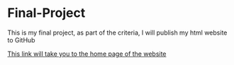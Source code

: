 # Final-Project
This is my final project, as part of the criteria, I will publish my html website to GitHub

[This link will take you to the home page of the website](https://ellipticalrain.github.io/MainPage.html)
